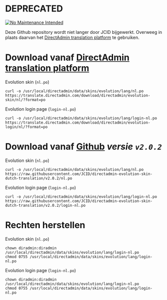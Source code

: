 # DEPRECATED

[![No Maintenance Intended](https://unmaintained.tech/badge.svg)](https://unmaintained.tech)

Deze Github repository wordt niet langer door JCID bijgewerkt. Overweeg in plaats daarvan het [DirectAdmin translation platform][directadmin-translation-evolution-skin] te gebruiken.

# Download vanaf [DirectAdmin translation platform][directadmin-translation-evolution-skin]

Evolution skin (`nl.po`)

    curl -o /usr/local/directadmin/data/skins/evolution/lang/nl.po https://translate.directadmin.com/download/directadmin/evolution-skin/nl/?format=po

Evolution login page (`login-nl.po`)

    curl -o /usr/local/directadmin/data/skins/evolution/lang/login-nl.po https://translate.directadmin.com/download/directadmin/evolution-login/nl/?format=po

# Download vanaf [Github][github-evolution-skin] *versie `v2.0.2`*

Evolution skin (`nl.po`)

    curl -o /usr/local/directadmin/data/skins/evolution/lang/nl.po https://raw.githubusercontent.com/JCID/directadmin-evolution-skin-dutch-translation/v2.0.2/nl.po
    
Evolution login page (`login-nl.po`)

    curl -o /usr/local/directadmin/data/skins/evolution/lang/login-nl.po https://raw.githubusercontent.com/JCID/directadmin-evolution-skin-dutch-translation/v2.0.2/login-nl.po

# Rechten herstellen

Evolution skin (`nl.po`)

    chown diradmin:diradmin /usr/local/directadmin/data/skins/evolution/lang/login-nl.po
    chmod 0755 /usr/local/directadmin/data/skins/evolution/lang/login-nl.po

Evolution login page (`login-nl.po`)

    chown diradmin:diradmin /usr/local/directadmin/data/skins/evolution/lang/login-nl.po
    chmod 0755 /usr/local/directadmin/data/skins/evolution/lang/login-nl.po

[directadmin-translation-evolution-skin]: https://translate.directadmin.com/projects/directadmin/evolution-skin/nl/
[github-evolution-skin]: https://github.com/JCID/directadmin-evolution-skin-dutch-translation/releases

